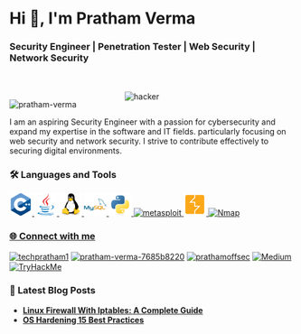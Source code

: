 <h1 align="left">Hi 👋, I'm Pratham Verma</h1> 
<h3 align="left">Security Engineer | Penetration Tester | Web Security | Network Security</h3><br></br>

<img align = "right" alt ="hacker" width="300" src="https://raw.githubusercontent.com/gist/patevs/b007a0e98fb216438d4cbf559fac4166/raw/88f20c9d749d756be63f22b09f3c4ac570bc5101/programming.gif">
</a>
<p align="left"> <img src="https://komarev.com/ghpvc/?username=pratham-verma&label=Profile%20views&color=0e75b6&style=flat" alt="pratham-verma" /> </p>

<p> I am an aspiring Security Engineer with a passion for cybersecurity and expand my expertise in the software and IT fields. particularly focusing on web security and network security. I strive to contribute effectively to securing digital environments. </p> 

<h3 align="left"> 🛠 Languages and Tools</h3>
<p align="left"> <a href="https://www.w3schools.com/cpp/" target="_blank" rel="noreferrer"> <img src="https://raw.githubusercontent.com/devicons/devicon/master/icons/cplusplus/cplusplus-original.svg" alt="cplusplus" width="40" height="40"/> </a> 
<a href="https://www.java.com" target="_blank" rel="noreferrer"> <img src="https://raw.githubusercontent.com/devicons/devicon/master/icons/java/java-original.svg" alt="java" width="40" height="40"/> </a> 
<a href="https://www.linux.org/" target="_blank" rel="noreferrer"> <img src="https://raw.githubusercontent.com/devicons/devicon/master/icons/linux/linux-original.svg" alt="linux" width="40" height="40"/> </a> <a href="https://www.mysql.com/" target="_blank" rel="noreferrer"> <img src="https://raw.githubusercontent.com/devicons/devicon/master/icons/mysql/mysql-original-wordmark.svg" alt="mysql" width="40" height="40"/> </a> 
<a href="https://www.python.org" target="_blank" rel="noreferrer"> <img src="https://raw.githubusercontent.com/devicons/devicon/master/icons/python/python-original.svg" alt="python" width="40" height="40"/> </a>
<a href="https://www.metasploit.com" target="_blank" rel="noreferrer"> <img src="https://img.icons8.com/?size=256&id=PW0ChfedZvTh&format=png" alt="metasploit" width="50" height="40"/> </a>
<a href="https://en.wikipedia.org/wiki/Burp_Suite" target="_blank" rel="noreferrer"> <img src="https://github.com/Pratham-verma/Pratham-verma/blob/main/burpsutie.png?raw=true" alt="Burpsuite" width="40" height="40"/>
<a href="https://nmap.org" target="_blank" rel="noreferrer"> <img src="https://nmap.org/images/sitelogo-2x.png" alt="Nmap" width="60" height="40"/>
</p>


<h3 align="left"> 🌐 Connect with me</h3>
<p align="left">
<a href="https://twitter.com/techpratham1" target="blank"><img align="center" src="https://raw.githubusercontent.com/rahuldkjain/github-profile-readme-generator/master/src/images/icons/Social/twitter.svg" alt="techpratham1" height="30" width="40" /></a>
<a href="https://linkedin.com/in/pratham-verma-7685b8220" target="blank"><img align="center" src="https://raw.githubusercontent.com/rahuldkjain/github-profile-readme-generator/master/src/images/icons/Social/linked-in-alt.svg" alt="pratham-verma-7685b8220" height="30" width="40" /></a>
<a href="https://instagram.com/prathamoffsec" target="blank"><img align="center" src="https://raw.githubusercontent.com/rahuldkjain/github-profile-readme-generator/master/src/images/icons/Social/instagram.svg" alt="prathamoffsec" height="30" width="40" /></a>
<a href="https://medium.com/@prathamverma.me" target="blank">
  <img align="center" src="https://img.icons8.com/?size=100&id=XVNvUWCvvlD9&format=png&color=000000" alt="Medium" height="30" width="40" />
</a>
<a href="https://tryhackme.com/r/p/Nexgen" target="blank">
  <img align="center" src="https://assets.tryhackme.com/img/logo/tryhackme_logo_full.svg" alt="TryHackMe" height="30" width="60" />
</a>
</p>

<h3 align="left" > 📝 Latest Blog Posts </h3>

- [**Linux Firewall With Iptables: A Complete Guide**](https://medium.com/@prathamverma.me/linux-firewall-with-iptables-ultimate-guide-bb4cc63e50e0)
- [**OS Hardening 15 Best Practices**](https://medium.com/@prathamverma.me/os-hardening-15-best-practices-0bf43305a42b)
